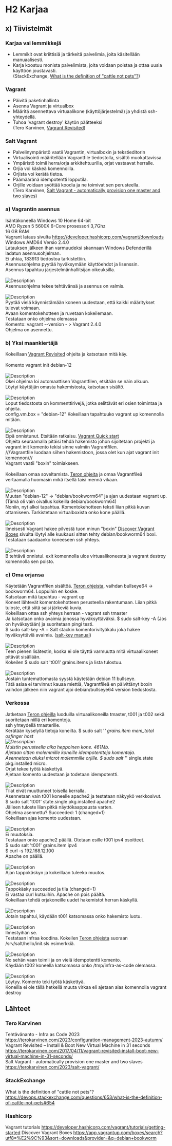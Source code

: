 # H2 Karjaa
## x) Tiivistelmät
### Karjaa vai lemmikkejä
- Lemmikit ovat kriittisiä ja tärkeitä palvelimia, joita käsitellään manuaalisesti.
- Karja koostuu monista palvelimista, joita voidaan poistaa ja ottaa uusia käyttöön joustavasti.<br>
(StackExchange,  <a href="https://devops.stackexchange.com/questions/653/what-is-the-definition-of-cattle-not-pets#654">What is the definition of "cattle not pets"?</a>)<br>
### Vagrant
- Päivitä paketinhallinta
- Asenna Vagrant ja virtualbox
- Määritä asennettava virtuaalikone (käyttöjärjestelmä) ja yhdistä ssh-yhteydellä.
- Tuhoa 'vagrant destroy' käytön päätteeksi<br>
(Tero Karvinen, <a href="https://terokarvinen.com/2017/04/11/vagrant-revisited-install-boot-new-virtual-machine-in-31-seconds/">Vagrant Revisited</a>)
### Salt Vagrant
- Palvelinympäristö vaatii Vagrantin, virtualboxin ja tekstieditorin
- Virtualisointi määritellään Vagrantfile tiedostolla, sisältö muokattavissa.
- Ympäristö toimii herra/orja arkkitehtuurilla, orjat vastaavat herralle.
- Orjia voi käskeä komennoilla.
- Orjista voi kerätä tietoa.
- Päämääränä idempotentti lopputila.
- Orjille voidaan syöttää koodia ja ne toimivat sen perusteella.<br>
(Tero Karvinen, <a href="https://terokarvinen.com/2023/salt-vagrant/">Salt Vagrant - automatically provision one master and two slaves</a>)
### a) Vagrantin asennus
Isäntäkoneella Windows 10 Home 64-bit<br>
AMD Ryzen 5 5600X 6-Core prosessori 3,7Ghz <br>
16 GB RAM<br>
Vagrant lataus sivulta https://developer.hashicorp.com/vagrant/downloads Windows AMD64 Versio 2.4.0 <br>
Latauksen jälkeen ihan varmuudeksi skannaan Windows Defenderillä ladatun asennusohjelman.<br>
Ei uhkia, 183913 tiedostoa tarkistettiin. <br>
Asennusohjelma pyytää hyväksymään käyttöehdot ja lisenssin.<br>
Asennus tapahtuu järjestelmänhallitsijan oikeuksilla.<br>
<br>
![Description](vagrant_asennus1.png)
<br>
Asennusohjelma tekee tehtävänsä ja asennus on valmis. <br>
<br>
![Description](vagrant_asennus2.png)
<br>
Pyytää vielä käynnistämään koneen uudestaan, että kaikki määritykset tulevat voimaan. <br>
Avaan komentokehotteen ja ruvetaan kokeilemaan. <br>
Testataan onko ohjelma olemassa <br>
Komento: vagrant --version - > Vagrant 2.4.0 <br>
Ohjelma on asennettu.<br>
### b) Yksi maankiertäjä
Kokeillaan <a href="https://terokarvinen.com/2017/04/11/vagrant-revisited-install-boot-new-virtual-machine-in-31-seconds/">Vagrant Revisited</a> ohjeita ja katsotaan mitä käy. <br>
<br>
Komento vagrant init debian-12 <br>
<br>
![Description](vagrantinit.png)
<br>
Okei ohjelma loi automaattisen Vagrantfilen, etsitään se näin alkuun. <br>
Löytyi käyttäjän omasta hakemistosta, katsotaan sisältö. <br>
<br>
![Description](vagrantfile.png)
<br>
Loput tiedostosta on kommenttirivejä, jotka selittävät eri osien toimintaa ja ohjeita. <br>
config.vm.box = "debian-12" Kokeillaan tapahtuuko vagrant up komennolla mitään. <br>
<br>
![Description](failure.png)
<br>
Eipä onnistunut. Etsitään ratkaisu. <a href="https://developer.hashicorp.com/vagrant/tutorials/getting-started">Vagrant Quick start</a> <br>
Ohjeita seuraamalla pitäisi tehdä hakemisto johon sijoitetaan projekti ja vagrant init komento tekisi sinne valmiin Vagrantfilen. <br>
///Vagrantfile luodaan siihen hakemistoon, jossa olet kun ajat vagrant init komennon///<br>
Vagrant vaatii "boxin" toimiakseen. <br>
 <br>
Kokeillaan omaa soveltamista. <a href="https://terokarvinen.com/2023/salt-vagrant/">Teron ohjeita</a> ja omaa Vagrantfileä vertaamalla huomasin mikä itsellä taisi mennä vikaan. <br>
<br>
![Description](vagrantfile2.png)
<br>
Muutan "debian-12" -> "debian/bookworm64" ja ajan uudestaan vagrant up. (Tämä oli vain oivallus kokeilla debian/bookworm64) <br>
Noniin, nyt alkoi tapahtua. Komentokehotteen teksti liian pitkä kuvan ottamiseen. Tarkistetaan virtualboxista onko kone päällä. <br>
<br>
![Description](virtualbox.png)
<br>
Ilmeisesti Vagrant hakee pilvestä tuon minun "boxin" <a href="https://app.vagrantup.com/boxes/search?utf8=%E2%9C%93&sort=downloads&provider=&q=debian+bookworm">Discover Vagrant Boxes</a> sivulta löytyi alle kuukausi sitten tehty debian/bookworm64 boxi. <br>
Testataan saadaanko koneeseen ssh yhteys. <br>
<br>
![Description](ssh.png)
<br>
B tehtävä onnistui. exit komennolla ulos virtuaalikoneesta ja vagrant destroy komennolla sen poisto. <br>
### c) Oma orjansa
Käytetään Vagrantfilen sisältöä. <a href="https://terokarvinen.com/2023/salt-vagrant/">Teron ohjeista</a>, vaihdan bullseye64 -> bookworm64. Loppuihin en koske. <br>
Katsotaan mitä tapahtuu - vagrant up <br>
Koneet lähtevät komentokehotteen perusteella rakentumaan. Liian pitkä tuloste, että siitä saisi järkeviä kuvia. <br>
Kokeillaan ottaa ssh yhteys herraan - vagrant ssh tmaster <br>
Ja katsotaan onko avaimia jonossa hyväksyttäväksi. $ sudo salt-key -A (Jos on hyväksytään) ja suoritetaan pingi testi. <br>
$ sudo salt-key -A = Salt stackin komentorivityökalu joka hakee hyväksyttäviä avaimia. (<a href="https://docs.saltproject.io/en/latest/ref/cli/salt-key.html">salt-key manual</a>) <br>
<br>
![Description](testi.png)
<br>
Teen pienen lisätestin, koska ei ole täyttä varmuutta mitä virtuaalikoneet pitävät sisällään. <br>
Kokeilen $ sudo salt 't001' grains.items ja lista tulostuu. <br>
<br>
![Description](orja.png)
<br>
Jostain tuntemattomasta syystä käytetään debian 11 bullseye.  <br>
Tätä asiaa ei tarvinnut kauaa miettiä, Vagrantfileä en päivittänyt boxin vaihdon jälkeen niin vagrant ajoi debian/bullseye64 version tiedostosta. <br>
### Verkossa
Jatketaan  <a href="https://terokarvinen.com/2023/salt-vagrant/">Teron ohjeilla</a> luoduilla virtuaalikoneilla tmaster, t001 ja t002 sekä suoritetaan niillä eri komentoja. <br>
ssh yhteydellä tmasterille. <br>
Kerätään kyselyllä tietoja koneilta. $ sudo salt '*' grains.item mem_total osfinger host
<br>
![Description](tiedot.png)
<br>
Muistin perusteella aika heppoinen kone. 461Mb. <br>
Ajetaan sitten molemmille koneille idempotentteja komentoja. <br>
Asennetaan aluksi microt molemmille orjille. $ sudo salt '*' single.state pkg.installed micro. <br>
Orjat tekee työtä käskettyä. <br>
Ajetaan komento uudestaan ja todetaan idempotentti. <br>
<br>
![Description](tiedot.png)
<br>
Tilat eivät muuttuneet toisella kerralla. <br>
Asennetaan vain t001 koneelle apache2 ja testataan näkyykö verkkosivut.<br>
$ sudo salt 't001' state.single pkg.installed apache2 <br>
Jälleen tuloste liian pitkä näyttökaappausta varten. <br>
Ohjelma asennettu? Succeeded: 1 (changed=1) <br>
Kokeillaan ajaa komento uudestaan. <br>
<br>
![Description](apache2.png)
<br>
Ei muutoksia. <br>
Testataan onko apache2 päällä. Otetaan esille t001 ipv4 osoitteet. <br>
$ sudo salt 't001' grains.item ipv4 <br>
$ curl -s 192.168.12.100 <br>
Apache on päällä. <br>
<br>
![Description](curl.png)
<br>
Ajan tappokäskyn ja kokeillaan tuleeko muutos. <br>
<br>
![Description](dead.png)
<br>
Tappokäsky succeeded ja tila (changed=1) <br>
Ei vastaa curl kutsuihin. Apache on pois päältä. <br>
Kokeillaan tehdä orjakoneille uudet hakemistot herran käskyllä. <br>
<br>
![Description](testikansio.png)
<br>
Jotain tapahtui, käydään t001 katsomassa onko hakemisto luotu. <br>
<br>
![Description](t001.png)
<br>
Ilmestyihän se. <br>
Testataan infraa koodina. Kokeilen <a href="https://terokarvinen.com/2023/salt-vagrant/">Teron ohjeista</a> suoraan /srv/salt/hello/init.sls esimerkkiä.<br>
<br>
![Description](infra.png)
<br>
No sehän vaan toimii ja on vielä idempotentti komento. <br>
Käydään t002 koneella katsomassa onko /tmp/infra-as-code olemassa. <br>
<br>
![Description](tmp.png)
<br>
Löytyy. Komento teki työtä käskettyä. <br>
Koneilla ei ole tällä hetkellä muuta virkaa eli ajetaan alas komennolla vagrant destroy <br>
## Lähteet
### Tero Karvinen 
Tehtävänanto - Infra as Code 2023 <br>
https://terokarvinen.com/2023/configuration-management-2023-autumn/ <br>
Vagrant Revisited – Install & Boot New Virtual Machine in 31 seconds <br>
https://terokarvinen.com/2017/04/11/vagrant-revisited-install-boot-new-virtual-machine-in-31-seconds/ <br>
Salt Vagrant - automatically provision one master and two slaves <br>
https://terokarvinen.com/2023/salt-vagrant/
### StackExchange
What is the definition of "cattle not pets"? <br>
https://devops.stackexchange.com/questions/653/what-is-the-definition-of-cattle-not-pets#654 <br>
### Hashicorp
Vagrant tutorials
https://developer.hashicorp.com/vagrant/tutorials/getting-started
Discover Vagrant Boxes
https://app.vagrantup.com/boxes/search?utf8=%E2%9C%93&sort=downloads&provider=&q=debian+bookworm
